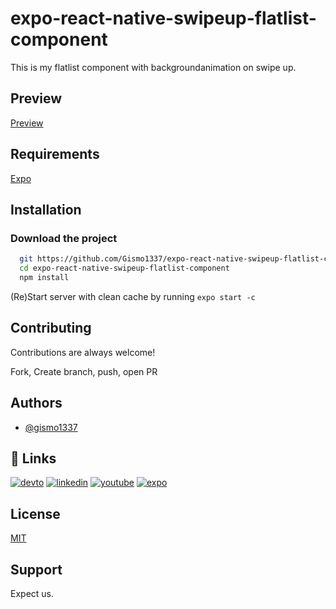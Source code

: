 
 # expo-react-native-swipeup-flatlist-component

This is my flatlist component with backgroundanimation on swipe up.


## Preview
[Preview](https://github.com/Gismo1337/expo-react-native-swipeup-flatlist-component/blob/main/preview.gif)

## Requirements

[Expo](https://docs.expo.dev/)
 

## Installation

### Download the project

```bash
  git https://github.com/Gismo1337/expo-react-native-swipeup-flatlist-component
  cd expo-react-native-swipeup-flatlist-component
  npm install  
```

(Re)Start server with clean cache by running `expo start -c`
## Contributing

Contributions are always welcome!

Fork, Create branch, push, open PR


## Authors

- [@gismo1337](https://www.github.com/gismo1337)


## 🔗 Links
[![devto](https://img.shields.io/badge/dev.to-000?style=for-the-badge&logo=dev.to&logoColor=white)](https://dev.to/gismo1337)
[![linkedin](https://img.shields.io/badge/linkedin-0A66C2?style=for-the-badge&logo=linkedin&logoColor=white)](https://www.linkedin.com/in/sebastianrichter1337/)
[![youtube](https://img.shields.io/badge/youtube-f70025?style=for-the-badge&logo=youtube&logoColor=white)](https://www.youtube.com/gismo1337dev)
[![expo](https://img.shields.io/badge/expo-000000?style=for-the-badge&logo=expo&logoColor=white)](https://expo.dev/@g1sm0?tab=snacks)
## License

[MIT](https://choosealicense.com/licenses/mit/)

## Support

Expect us.

